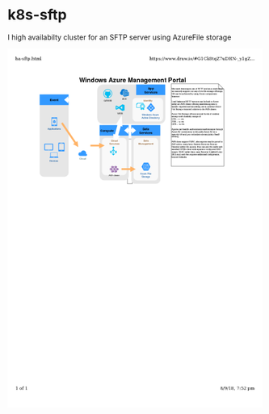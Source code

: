 # k8s-sftp
I high availabilty cluster for an SFTP server using AzureFile storage

![software component design][design]

[design]: https://github.com/rupert160/k8s-sftp/blob/master/data/sftp.png "Software component plan"
